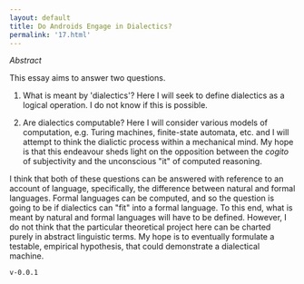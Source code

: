 ```yaml
---
layout: default
title: Do Androids Engage in Dialectics?
permalink: '17.html'
---
```


*Abstract*

This essay aims to answer two questions.

1) What is meant by 'dialectics'? Here I will seek to define dialectics as a logical operation. I do not know if this is possible.

2) Are dialectics computable? Here I will consider various models of computation, e.g. Turing machines, finite-state automata, etc. and I will attempt to think the dialictic process within a mechanical mind. My hope is that this endeavour sheds light on the opposition between the *cogito* of subjectivity and the unconscious "it" of computed reasoning.

I think that both of these questions can be answered with reference to an account of language, specifically, the difference between natural and formal languages. Formal languages can be computed, and so the question is going to be if dialectics can "fit" into a formal language. To this end, what is meant by natural and formal languages will have to be defined. However, I do not think that the particular theoretical project here can be charted purely in abstract linguistic terms. My hope is to eventually formulate a testable, empirical hypothesis, that could demonstrate a dialectical machine.

`v-0.0.1`

